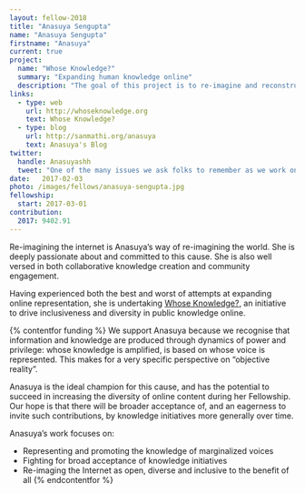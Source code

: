 ```yaml
---
layout: fellow-2018
title: "Anasuya Sengupta"
name: "Anasuya Sengupta"
firstname: "Anasuya"
current: true
project:
  name: "Whose Knowledge?"
  summary: "Expanding human knowledge online"
  description: "The goal of this project is to re-imagine and reconstruct the Internet to represent and benefit all."
links:
  - type: web
    url: http://whoseknowledge.org
    text: Whose Knowledge?
  - type: blog
    url: http://sanmathi.org/anasuya
    text: Anasuya's Blog
twitter:
  handle: Anasuyashh
  tweet: "One of the many issues we ask folks to remember as we work on @WhoseKnowledge is made visible and vocal in the world, and how you design/code for it. Not speaking English doesn't mean we're stupid, it means we speak one of the other 7000 languages of the majority of the world."
date:   2017-02-03
photo: /images/fellows/anasuya-sengupta.jpg
fellowship:
  start: 2017-03-01
contribution:
  2017: 9402.91
---
```

Re-imagining the internet is Anasuya’s way of re-imagining the world. She is deeply passionate about and committed to this cause. She is also well versed in both collaborative knowledge creation and community engagement. 

Having experienced both the best and worst of attempts at expanding online representation, she is undertaking [Whose Knowledge?](http://whoseknowledge.org), an initiative to drive inclusiveness and diversity in public knowledge online.

{% contentfor funding %}
We support Anasuya because we recognise that information and knowledge are produced through dynamics of power and privilege: whose knowledge is amplified, is based on whose voice is represented. This makes for a very specific perspective on “objective reality”. 

Anasuya is the ideal champion for this cause, and has the potential to succeed in increasing the diversity of online content during her Fellowship. Our hope is that there will be broader acceptance of, and an eagerness to invite such contributions, by knowledge initiatives more generally over time.

Anasuya’s work focuses on: 

- Representing and promoting the knowledge of marginalized voices
- Fighting for broad acceptance of knowledge initiatives
- Re-imaging the Internet as open, diverse and inclusive to the benefit of all
{% endcontentfor %}